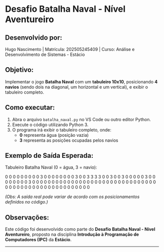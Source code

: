 # Desafio Batalha Naval - Nível Aventureiro

## Desenvolvido por:
Hugo Nascimento | Matrícula: 202505245409
| Curso: Análise e Desenvolvimento de Sistemas - Estácio

## Objetivo:
Implementar o jogo **Batalha Naval** com um **tabuleiro 10x10**, posicionando **4 navios** (sendo dois na diagonal, um horizontal e um vertical), e exibir o tabuleiro completo.

## Como executar:
1. Abra o arquivo `batalha_naval.py` no VS Code ou outro editor Python.
2. Execute o código utilizando Python 3.
3. O programa irá exibir o tabuleiro completo, onde:
   - **0** representa água (posição vazia)
   - **3** representa as posições ocupadas pelos navios

## Exemplo de Saída Esperada:
Tabuleiro Batalha Naval (0 = água, 3 = navio):

0 0 0 0 0 0 0 0 0 3
0 0 0 0 0 0 0 0 3 0
0 3 3 3 3 0 0 3 0 0
3 0 0 0 0 0 3 0 0 0
0 0 0 0 0 3 0 0 0 0
0 0 0 0 0 0 0 0 0 0
0 0 0 0 0 0 0 0 0 0
0 0 0 0 0 0 0 0 0 0
0 0 0 0 0 0 0 0 0 0
0 0 0 0 0 0 0 0 0 0


*(Obs: A saída real pode variar de acordo com os posicionamentos definidos no código.)*

## Observações:
Este código foi desenvolvido como parte do **Desafio Batalha Naval - Nível Aventureiro**, proposto na disciplina **Introdução à Programação de Computadores (IPC)** da **Estácio**.

---

